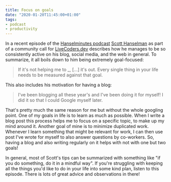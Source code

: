 ```yaml
---
title: Focus on goals
date: "2020-01-20T11:45:00+01:00"
tags:
- podcast
- productivity
---
```


In a recent episode of the [Hanselminutes podcast][h] [Scott
Hanselman][s] as part of a community call for [LiveCoders.dev][l]
describes how he manages to be so consistently active on his blog,
social media, and the web in general. To summarize, it all boils down
to him being extremely goal-focused:

> If it's not helping me to _, [...] it's out. Every single thing in
> your life needs to be measured against that goal.

This also includes his motivation for having a blog:

> I've been blogging all these year's and I've been doing it for
> myself! I did it so that I could Google myself later.

That's pretty much the same reason for me but without the whole
googling point. One of my goals in life is to learn as much as
possible. When I write a blog post this process helps me to focus on a
specific topic, to make up my mind around it. Another goal of mine is
to minimize duplicated work. Whenever I learn something that might be
relevant for work, I can then use post I've wrote for myself to also
answer questions by co-workers. So, having a blog and also writing
regularly on it helps with not with one but two goals!

In general, most of Scott's tips can be summarized with something like
"if you do something, do it in a mindful way". If you're struggling
with keeping all the things you'd like to do in your life into some
kind plan, listen to this episode. There is lots of great advice and
observations in there!

[s]: https://hanselman.com
[h]: https://hanselminutes.com/719/myself-its-not-weird-at-all
[l]: https://www.twitch.tv/team/livecoders
